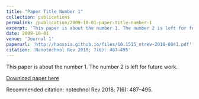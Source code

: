 ```yaml
---
title: "Paper Title Number 1"
collection: publications
permalink: /publication/2009-10-01-paper-title-number-1
excerpt: 'This paper is about the number 1. The number 2 is left for future work.'
date: 2009-10-01
venue: 'Journal 1'
paperurl: 'http://haoxsia.github.io/files/10.1515_ntrev-2018-0041.pdf'
citation: 'Nanotechnol Rev 2018; 7(6): 487–495'
---
```

This paper is about the number 1. The number 2 is left for future work.

[Download paper here](http://haoxsia.github.io/files/10.1515_ntrev-2018-0041.pdf.pdf)

Recommended citation: notechnol Rev 2018; 7(6): 487–495.


